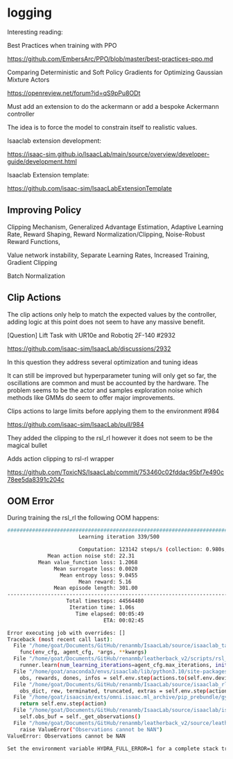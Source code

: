 # logging

Interesting reading:

Best Practices when training with PPO

https://github.com/EmbersArc/PPO/blob/master/best-practices-ppo.md

Comparing Deterministic and Soft Policy Gradients for Optimizing Gaussian Mixture Actors

https://openreview.net/forum?id=qS9pPu8ODt

Must add an extension to do the ackermann or add a bespoke Ackermann controller

The idea is to force the model to constrain itself to realistic values.

Isaaclab extension development:

https://isaac-sim.github.io/IsaacLab/main/source/overview/developer-guide/development.html

Isaaclab Extension template:

https://github.com/isaac-sim/IsaacLabExtensionTemplate

## Improving Policy

Clipping Mechanism, Generalized Advantage Estimation, Adaptive Learning Rate, Reward Shaping, Reward Normalization/Clipping, Noise-Robust Reward Functions, 


Value network instability, Separate Learning Rates, Increased Training, Gradient Clipping

Batch Normalization


## Clip Actions

The clip actions only help to match the expected values by the controller, adding logic at this point does not seem to have any massive benefit.


[Question] Lift Task with UR10e and Robotiq 2F-140 #2932

https://github.com/isaac-sim/IsaacLab/discussions/2932

In this question they address several optimization and tuning ideas

It can still be improved but hyperparameter tuning will only get so far, the oscillations are common and must be accounted by the hardware. The problem seems to be the actor and samples exploration noise which methods like GMMs do seem to offer major improvements. 

Clips actions to large limits before applying them to the environment #984

https://github.com/isaac-sim/IsaacLab/pull/984

They added the clipping to the rsl_rl however it does not seem to be the magical bullet

Adds action clipping to rsl-rl wrapper

https://github.com/ToxicNS/IsaacLab/commit/753460c02fddac95bf7e490c78ee5da8391c204c

## OOM Error

During training the rsl_rl the following OOM happens:

```bash
################################################################################
                       Learning iteration 339/500                       

                       Computation: 123142 steps/s (collection: 0.980s, learning 0.084s)
             Mean action noise std: 22.31
          Mean value_function loss: 1.2068
               Mean surrogate loss: 0.0020
                 Mean entropy loss: 9.0455
                       Mean reward: 5.16
               Mean episode length: 301.00
--------------------------------------------------------------------------------
                   Total timesteps: 44564480
                    Iteration time: 1.06s
                      Time elapsed: 00:05:49
                               ETA: 00:02:45

Error executing job with overrides: []
Traceback (most recent call last):
  File "/home/goat/Documents/GitHub/renanmb/IsaacLab/source/isaaclab_tasks/isaaclab_tasks/utils/hydra.py", line 101, in hydra_main
    func(env_cfg, agent_cfg, *args, **kwargs)
  File "/home/goat/Documents/GitHub/renanmb/leatherback_v2/scripts/rsl_rl/train.py", line 183, in main
    runner.learn(num_learning_iterations=agent_cfg.max_iterations, init_at_random_ep_len=True)
  File "/home/goat/anaconda3/envs/isaaclab/lib/python3.10/site-packages/rsl_rl/runners/on_policy_runner.py", line 204, in learn
    obs, rewards, dones, infos = self.env.step(actions.to(self.env.device))
  File "/home/goat/Documents/GitHub/renanmb/IsaacLab/source/isaaclab_rl/isaaclab_rl/rsl_rl/vecenv_wrapper.py", line 176, in step
    obs_dict, rew, terminated, truncated, extras = self.env.step(actions)
  File "/home/goat/isaacsim/exts/omni.isaac.ml_archive/pip_prebundle/gymnasium/wrappers/order_enforcing.py", line 56, in step
    return self.env.step(action)
  File "/home/goat/Documents/GitHub/renanmb/IsaacLab/source/isaaclab/isaaclab/envs/direct_rl_env.py", line 384, in step
    self.obs_buf = self._get_observations()
  File "/home/goat/Documents/GitHub/renanmb/leatherback_v2/source/leatherback_v2/leatherback_v2/tasks/direct/leatherback_v2/leatherback_env.py", line 206, in _get_observations
    raise ValueError("Observations cannot be NAN")
ValueError: Observations cannot be NAN

Set the environment variable HYDRA_FULL_ERROR=1 for a complete stack trace.
```